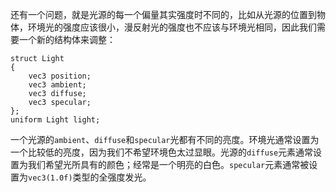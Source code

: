 还有一个问题，就是光源的每一个偏量其实强度时不同的，比如从光源的位置到物体，环境光的强度应该很小，漫反射光的强度也不应该与环境光相同，因此我们需要一个新的结构体来调整：

```
struct Light
{
    vec3 position;
    vec3 ambient;
    vec3 diffuse;
    vec3 specular;
};
uniform Light light;
```

一个光源的`ambient`、`diffuse`和`specular`光都有不同的亮度。环境光通常设置为一个比较低的亮度，因为我们不希望环境色太过显眼。光源的`diffuse`元素通常设置为我们希望光所具有的颜色；经常是一个明亮的白色。`specular`元素通常被设置为`vec3(1.0f)`类型的全强度发光。

